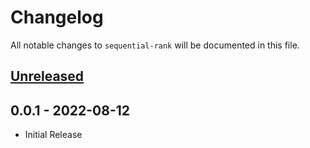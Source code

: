 # Changelog

All notable changes to `sequential-rank` will be documented in this file.

## [Unreleased](https://github.com/nickbeen/sequential-rank/compare/0.0.1...HEAD)

## 0.0.1 - 2022-08-12

-   Initial Release
